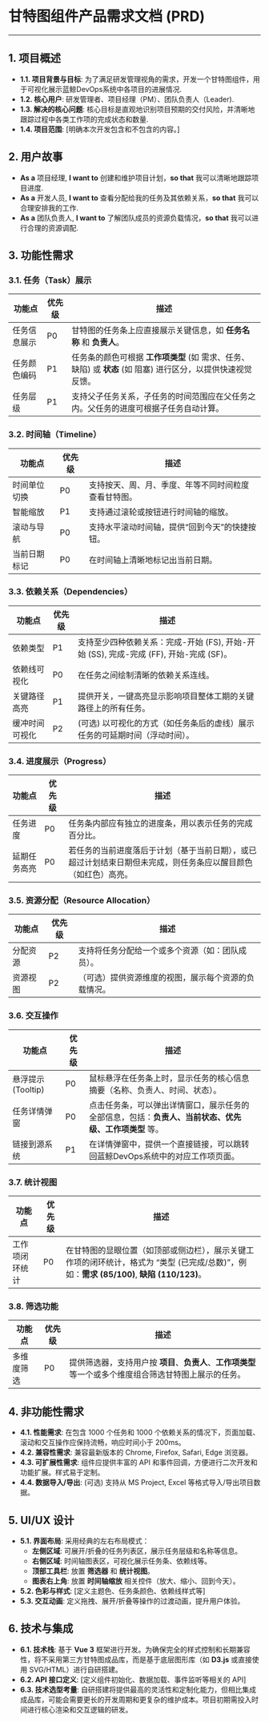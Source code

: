 # 甘特图组件产品需求文档 (PRD)

---

## 1. 项目概述
*   **1.1. 项目背景与目标**: 为了满足研发管理视角的需求，开发一个甘特图组件，用于可视化展示蓝鲸DevOps系统中各项目的进展情况.
*   **1.2. 核心用户**: 研发管理者、项目经理（PM）、团队负责人（Leader).
*   **1.3. 解决的核心问题**: 核心目标是直观地识别项目预期的交付风险，并清晰地跟踪过程中各类工作项的完成状态和数量.
*   **1.4. 项目范围**: [明确本次开发包含和不包含的内容。]

## 2. 用户故事
*   **As a** 项目经理, **I want to** 创建和维护项目计划，**so that** 我可以清晰地跟踪项目进度.
*   **As a** 开发人员, **I want to** 查看分配给我的任务及其依赖关系，**so that** 我可以合理安排我的工作.
*   **As a** 团队负责人, **I want to** 了解团队成员的资源负载情况，**so that** 我可以进行合理的资源调配.

## 3. 功能性需求

### 3.1. 任务（Task）展示
| 功能点 | 优先级 | 描述 |
|---|---|---|
| 任务信息展示 | P0 | 甘特图的任务条上应直接展示关键信息，如 **任务名称** 和 **负责人**。 |
| 任务颜色编码 | P1 | 任务条的颜色可根据 **工作项类型** (如 需求、任务、缺陷) 或 **状态** (如 阻塞) 进行区分，以提供快速视觉反馈。 |
| 任务层级 | P1 | 支持父子任务关系，子任务的时间范围应在父任务之内。父任务的进度可根据子任务自动计算。 |

### 3.2. 时间轴（Timeline）
| 功能点 | 优先级 | 描述 |
|---|---|---|
| 时间单位切换 | P0 | 支持按天、周、月、季度、年等不同时间粒度查看甘特图。 |
| 智能缩放 | P1 | 支持通过滚轮或按钮进行时间轴的缩放。 |
| 滚动与导航 | P0 | 支持水平滚动时间轴，提供“回到今天”的快捷按钮。 |
| 当前日期标记 | P0 | 在时间轴上清晰地标记出当前日期。 |

### 3.3. 依赖关系（Dependencies）
| 功能点 | 优先级 | 描述 |
|---|---|---|
| 依赖类型 | P1 | 支持至少四种依赖关系：完成-开始 (FS), 开始-开始 (SS), 完成-完成 (FF), 开始-完成 (SF)。 |
| 依赖线可视化 | P0 | 在任务之间绘制清晰的依赖关系连线。 |
| 关键路径高亮 | P1 | 提供开关，一键高亮显示影响项目整体工期的关键路径上的所有任务。 |
| 缓冲时间可视化 | P2 | (可选) 以可视化的方式（如任务条后的虚线）展示任务的可延期时间（浮动时间）。 |

### 3.4. 进度展示（Progress）
| 功能点 | 优先级 | 描述 |
|---|---|---|
| 任务进度 | P0 | 任务条内部应有独立的进度条，用以表示任务的完成百分比。 |
| 延期任务高亮 | P0 | 若任务的当前进度落后于计划（基于当前日期），或已超过计划结束日期但未完成，则任务条应以醒目颜色（如红色）高亮。 |

### 3.5. 资源分配（Resource Allocation）
| 功能点 | 优先级 | 描述 |
|---|---|---|
| 分配资源 | P2 | 支持将任务分配给一个或多个资源（如：团队成员）。 |
| 资源视图 | P2 | （可选）提供资源维度的视图，展示每个资源的负载情况。 |

### 3.6. 交互操作
| 功能点 | 优先级 | 描述 |
|---|---|---|
| 悬浮提示 (Tooltip) | P0 | 鼠标悬浮在任务条上时，显示任务的核心信息摘要（名称、负责人、时间、状态）。 |
| 任务详情弹窗 | P0 | 点击任务条，可以弹出详情窗口，展示任务的全部信息，包括：**负责人、当前状态、优先级、工作项类型** 等。 |
| 链接到源系统 | P1 | 在详情弹窗中，提供一个直接链接，可以跳转回蓝鲸DevOps系统中的对应工作项页面。 |

### 3.7. 统计视图
| 功能点 | 优先级 | 描述 |
|---|---|---|
| 工作项闭环统计 | P0 | 在甘特图的显眼位置（如顶部或侧边栏），展示关键工作项的闭环统计，格式为 “类型 (已完成/总数)”，例如：**需求 (85/100)**, **缺陷 (110/123)**。 |

### 3.8. 筛选功能
| 功能点 | 优先级 | 描述 |
|---|---|---|
| 多维度筛选 | P0 | 提供筛选器，支持用户按 **项目**、**负责人**、**工作项类型** 等一个或多个维度组合筛选甘特图上展示的任务。 |

## 4. 非功能性需求
*   **4.1. 性能需求**: 在包含 1000 个任务和 1000 个依赖关系的情况下，页面加载、滚动和交互操作应保持流畅，响应时间小于 200ms。
*   **4.2. 兼容性需求**: 兼容最新版本的 Chrome, Firefox, Safari, Edge 浏览器。
*   **4.3. 可扩展性需求**: 组件应提供丰富的 API 和事件回调，方便进行二次开发和功能扩展。样式易于定制。
*   **4.4. 数据导入/导出**: (可选) 支持从 MS Project, Excel 等格式导入/导出项目数据。

## 5. UI/UX 设计
*   **5.1. 界面布局**: 采用经典的左右布局模式：
    *   **左侧区域**: 可展开/折叠的任务列表区，展示任务层级和名称等信息。
    *   **右侧区域**: 时间轴图表区，可视化展示任务条、依赖线等。
    *   **顶部工具栏**: 放置 **筛选器** 和 **统计视图**。
    *   **图表右上角**: 放置 **时间轴缩放** 相关控件（放大、缩小、回到今天）。
*   **5.2. 色彩与样式**: [定义主题色、任务条颜色、依赖线样式等]
*   **5.3. 交互动画**: 定义拖拽、展开/折叠等操作的过渡动画，提升用户体验。

## 6. 技术与集成
*   **6.1. 技术栈**: 基于 **Vue 3** 框架进行开发。为确保完全的样式控制和长期兼容性，将不采用第三方甘特图成品库，而是基于底层图形库（如 **D3.js** 或直接使用 SVG/HTML）进行自研搭建。
*   **6.2. API 接口定义**: [定义组件初始化、数据加载、事件监听等相关的 API]
*   **6.3. 技术选型考量**: 自研搭建将提供最高的灵活性和定制化能力，但相比集成成品库，可能会需要更长的开发周期和更复杂的维护成本。项目初期需投入时间进行核心渲染和交互逻辑的研发。